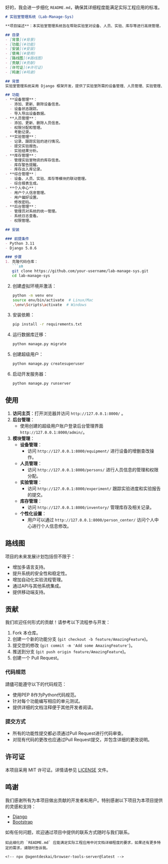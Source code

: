 好的，我会进一步细化 `README.md`，确保其详细程度能满足实际工程应用的标准。

```markdown
# 实验室管理系统 (Lab-Manage-Sys)

**项目描述**：本实验室管理系统旨在帮助实验室对设备、人员、实验、库存等进行高效管理，为实验室的日常运作提供便利。

## 目录
- [背景](#背景)
- [功能](#功能)
- [安装](#安装)
- [使用](#使用)
- [路线图](#路线图)
- [贡献](#贡献)
- [许可证](#许可证)
- [鸣谢](#鸣谢)

## 背景
实验室管理系统采用 Django 框架开发，提供了实验室所需的设备管理、人员管理、实验管理、库存管理等各项功能，旨在提高实验室日常运作的效率。

## 功能
- **设备管理**：
  - 添加、更新、删除设备信息。
  - 设备状态跟踪。
  - 导入导出设备数据。
- **人员管理**：
  - 添加、更新、删除人员信息。
  - 权限分配和管理。
  - 考勤记录。
- **实验管理**：
  - 记录、跟踪实验的进行情况。
  - 提交实验报告。
  - 实验结果分析。
- **库存管理**：
  - 管理实验室物资的库存信息。
  - 库存警告提醒。
  - 库存出入库记录。
- **综合管理**：
  - 设备、人员、实验、库存等模块的联动管理。
  - 综合报表生成。
- **个人中心**：
  - 用户个人信息管理。
  - 用户偏好设置。
  - 修改密码。
- **后台管理**：
  - 管理员对系统的统一管理。
  - 系统日志查看。
  - 权限管理。

## 安装

### 前提条件
- Python 3.11
- Django 5.0.6

### 步骤
1. 克隆代码仓库：
   ```sh
   git clone https://github.com/your-username/lab-manage-sys.git
   cd lab-manage-sys
   ```
2. 创建虚拟环境并激活：
   ```sh
   python -m venv env
   source env/bin/activate  # Linux/Mac
   .\env\Scripts\activate  # Windows
   ```
3. 安装依赖：
   ```sh
   pip install -r requirements.txt
   ```
4. 运行数据库迁移：
   ```sh
   python manage.py migrate
   ```
5. 创建超级用户：
   ```sh
   python manage.py createsuperuser
   ```
6. 启动开发服务器：
   ```sh
   python manage.py runserver
   ```

## 使用
1. **访问主页**：打开浏览器并访问 `http://127.0.0.1:8000/` 。
2. **后台管理**：
   - 使用创建的超级用户账户登录后台管理界面 `http://127.0.0.1:8000/admin/`。
3. **模块管理**：
   - **设备管理**：
     - 访问 `http://127.0.0.1:8000/equipment/` 进行设备的增删查改操作。
   - **人员管理**：
     - 访问 `http://127.0.0.1:8000/persons/` 进行人员信息的管理和权限分配。
   - **实验管理**：
     - 访问 `http://127.0.0.1:8000/experiment/` 跟踪实验进度和实验报告的提交。
   - **库存管理**：
     - 访问 `http://127.0.0.1:8000/inventory/` 管理库存及相关记录。
   - **个性化设置**：
     - 用户可以通过 `http://127.0.0.1:8000/person_center/` 访问个人中心进行个人信息修改。

## 路线图
项目的未来发展计划包括但不限于：
- 增加多语言支持。
- 提升系统的安全性和稳定性。
- 增加自动化实验流程管理。
- 通过API与其他系统集成。
- 提供移动端支持。

## 贡献
我们欢迎任何形式的贡献！请参考以下流程参与开发：
1. Fork 本仓库。
2. 创建一个新的功能分支 (`git checkout -b feature/AmazingFeature`)。
3. 提交您的修改 (`git commit -m 'Add some AmazingFeature'`)。
4. 推送到分支 (`git push origin feature/AmazingFeature`)。
5. 创建一个 Pull Request。

### 代码规范
請儘可能遵守以下的代码规范：
- 使用PEP 8作为Python代码规范。
- 针对每个功能编写相应的单元测试。
- 提供详细的文档注释便于其他开发者阅读。

### 提交方式
- 所有的功能性提交都必须通过Pull Request进行代码审查。
- 对现有代码的更改也应通过Pull Request提交，并包含详细的更改说明。

## 许可证
本项目采用 MIT 许可证。详情请参见 [LICENSE](LICENSE) 文件。

## 鸣谢
我们感谢所有为本项目做出贡献的开发者和用户。特别感谢以下项目为本项目提供的灵感和支持：
- [Django](https://www.djangoproject.com/)
- [Bootstrap](https://getbootstrap.com/)

如有任何问题，欢迎通过项目中提供的联系方式随时与我们联系。

```
如此细化的 `README.md` 应能满足实际工程应用中对文档详细程度的要求，如果还有更多特定的需求，请随时告诉我。

<!-- npx @agentdeskai/browser-tools-server@latest -->
